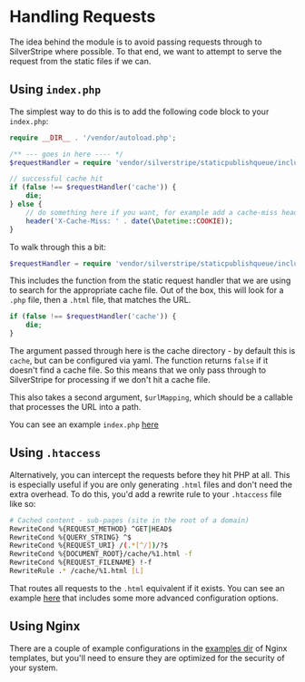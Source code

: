 # Handling Requests

The idea behind the module is to avoid passing requests through to SilverStripe
where possible. To that end, we want to attempt to serve the request from the 
static files if we can. 

## Using `index.php`

The simplest way to do this is to add the following 
code block to your `index.php`:

```php
require __DIR__ . '/vendor/autoload.php';

/** --- goes in here ---- */
$requestHandler = require 'vendor/silverstripe/staticpublishqueue/includes/staticrequesthandler.php';

// successful cache hit
if (false !== $requestHandler('cache')) {
    die;
} else {
    // do something here if you want, for example add a cache-miss header
    header('X-Cache-Miss: ' . date(\Datetime::COOKIE));
}
```

To walk through this a bit:

```php
$requestHandler = require 'vendor/silverstripe/staticpublishqueue/includes/staticrequesthandler.php';
```

This includes the function from the static request handler that we 
are using to search for the appropriate cache file. Out of the box, 
this will look for a `.php` file, then a `.html` file, that matches 
the URL.

```php
if (false !== $requestHandler('cache')) {
    die;
}
```

The argument passed through here is the cache directory - by default 
this is `cache`, but can be configured via yaml. The function returns 
`false` if it doesn't find a cache file. So this means that we only 
pass through to SilverStripe for processing if we don't hit a cache 
file.

This also takes a second argument, `$urlMapping`, which should be 
a callable that processes the URL into a path.

You can see an example `index.php` [here](../examples/index.php)

## Using `.htaccess`

Alternatively, you can intercept the requests before they hit PHP at all. This is especially useful if 
you are only generating `.html` files and don't need the extra overhead. To do this, you'd add a rewrite 
rule to your `.htaccess` file like so:

```bash
# Cached content - sub-pages (site in the root of a domain)
RewriteCond %{REQUEST_METHOD} ^GET|HEAD$
RewriteCond %{QUERY_STRING} ^$
RewriteCond %{REQUEST_URI} /(.*[^/])/?$
RewriteCond %{DOCUMENT_ROOT}/cache/%1.html -f
RewriteCond %{REQUEST_FILENAME} !-f
RewriteRule .* /cache/%1.html [L]
```

That routes all requests to the `.html` equivalent if it exists. You can see an example 
[here](../examples/.htaccess.example) that includes some more advanced configuration options.

## Using Nginx

There are a couple of example configurations in the [examples dir](../examples) of Nginx templates, 
but you'll need to ensure they are optimized for the security of your system.
